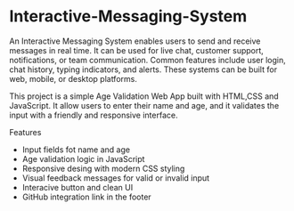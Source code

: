 # Interactive-Messaging-System
An Interactive Messaging System enables users to send and receive messages in real time. It can be used for live chat, customer support, notifications, or team communication. Common features include user login, chat history, typing indicators, and alerts. These systems can be built for web, mobile, or desktop platforms.
 
 This project is a simple  Age Validation Web App built with HTML,CSS and JavaScript. It allow users to enter their name and age, and it validates the input with a friendly and responsive interface.

 Features
 - Input fields fot name and age
 - Age validation logic in JavaScript
 - Responsive desing with modern CSS styling
 - Visual feedback messages for valid or invalid input
 - Interacive button and clean UI
 - GitHub integration link in the footer